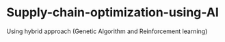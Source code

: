 # Supply-chain-optimization-using-AI
Using hybrid approach (Genetic Algorithm and Reinforcement learning)
